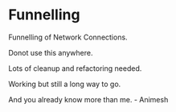 Funnelling
==========

Funnelling of Network Connections.

Donot use this anywhere.

Lots of cleanup and refactoring needed.

Working but still a long way to go.

And you already know more than me. - Animesh
